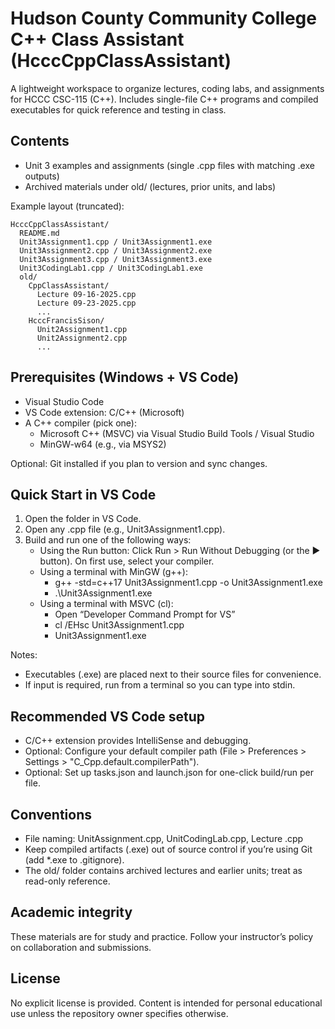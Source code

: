 # Hudson County Community College C++ Class Assistant (HcccCppClassAssistant)

A lightweight workspace to organize lectures, coding labs, and assignments for HCCC CSC-115 (C++). Includes single-file C++ programs and compiled executables for quick reference and testing in class.

## Contents
- Unit 3 examples and assignments (single .cpp files with matching .exe outputs)
- Archived materials under old/ (lectures, prior units, and labs)

Example layout (truncated):
```
HcccCppClassAssistant/
  README.md
  Unit3Assignment1.cpp / Unit3Assignment1.exe
  Unit3Assignment2.cpp / Unit3Assignment2.exe
  Unit3Assignment3.cpp / Unit3Assignment3.exe
  Unit3CodingLab1.cpp / Unit3CodingLab1.exe
  old/
    CppClassAssistant/
      Lecture 09-16-2025.cpp
      Lecture 09-23-2025.cpp
      ...
    HcccFrancisSison/
      Unit2Assignment1.cpp
      Unit2Assignment2.cpp
      ...
```

## Prerequisites (Windows + VS Code)
- Visual Studio Code
- VS Code extension: C/C++ (Microsoft)
- A C++ compiler (pick one):
  - Microsoft C++ (MSVC) via Visual Studio Build Tools / Visual Studio
  - MinGW-w64 (e.g., via MSYS2)

Optional: Git installed if you plan to version and sync changes.

## Quick Start in VS Code
1. Open the folder in VS Code.
2. Open any .cpp file (e.g., Unit3Assignment1.cpp).
3. Build and run one of the following ways:
   - Using the Run button: Click Run > Run Without Debugging (or the ▶ button). On first use, select your compiler.
   - Using a terminal with MinGW (g++):
     - g++ -std=c++17 Unit3Assignment1.cpp -o Unit3Assignment1.exe
     - .\Unit3Assignment1.exe
   - Using a terminal with MSVC (cl):
     - Open “Developer Command Prompt for VS”
     - cl /EHsc Unit3Assignment1.cpp
     - Unit3Assignment1.exe

Notes:
- Executables (.exe) are placed next to their source files for convenience.
- If input is required, run from a terminal so you can type into stdin.

## Recommended VS Code setup
- C/C++ extension provides IntelliSense and debugging.
- Optional: Configure your default compiler path (File > Preferences > Settings > "C_Cpp.default.compilerPath").
- Optional: Set up tasks.json and launch.json for one-click build/run per file.

## Conventions
- File naming: Unit<N>Assignment<M>.cpp, Unit<N>CodingLab<M>.cpp, Lecture <MM-DD-YYYY>.cpp
- Keep compiled artifacts (.exe) out of source control if you’re using Git (add *.exe to .gitignore).
- The old/ folder contains archived lectures and earlier units; treat as read-only reference.

## Academic integrity
These materials are for study and practice. Follow your instructor’s policy on collaboration and submissions.

## License
No explicit license is provided. Content is intended for personal educational use unless the repository owner specifies otherwise.
